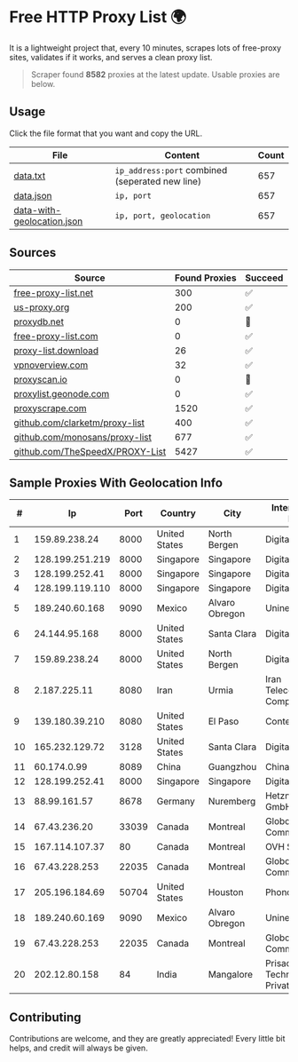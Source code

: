 
# Free HTTP Proxy List 🌍

It is a lightweight project that, every 10 minutes, scrapes lots of free-proxy sites, validates if it works, and serves a clean proxy list.


> Scraper found **8582** proxies at the latest update. Usable proxies are below.

## Usage

Click the file format that you want and copy the URL.


|File|Content|Count|
|----|-------|-----|
|[data.txt](https://raw.githubusercontent.com/themiralay/Proxy-List-World/master/data.txt)|`ip_address:port` combined (seperated new line)|657|
|[data.json](https://raw.githubusercontent.com/themiralay/Proxy-List-World/master/data.json)|`ip, port`|657|
|[data-with-geolocation.json](https://raw.githubusercontent.com/themiralay/Proxy-List-World/master/data-with-geolocation.json)|`ip, port, geolocation`|657|

## Sources

|Source|Found Proxies|Succeed|
|------|-------------|-------|
|[free-proxy-list.net](https://free-proxy-list.net)|300|✅|
|[us-proxy.org](https://www.us-proxy.org)|200|✅|
|[proxydb.net](http://proxydb.net)|0|🚫|
|[free-proxy-list.com](https://free-proxy-list.com/?page=&port=&type%5B%5D=http&type%5B%5D=https&up_time=0&search=Search)|0|✅|
|[proxy-list.download](https://www.proxy-list.download/HTTP)|26|✅|
|[vpnoverview.com](https://vpnoverview.com/privacy/anonymous-browsing/free-proxy-servers)|32|✅|
|[proxyscan.io](https://www.proxyscan.io)|0|🚫|
|[proxylist.geonode.com](https://proxylist.geonode.com/api/proxy-list?limit=300&page=1&sort_by=lastChecked&sort_type=desc&protocols=http,https)|0|✅|
|[proxyscrape.com](https://api.proxyscrape.com/v2/?request=displayproxies&protocol=http&timeout=10000&country=all&ssl=all&anonymity=all)|1520|✅|
|[github.com/clarketm/proxy-list](https://raw.githubusercontent.com/clarketm/proxy-list/master/proxy-list-raw.txt)|400|✅|
|[github.com/monosans/proxy-list](https://raw.githubusercontent.com/monosans/proxy-list/main/proxies/http.txt)|677|✅|
|[github.com/TheSpeedX/PROXY-List](https://raw.githubusercontent.com/TheSpeedX/PROXY-List/master/http.txt)|5427|✅|


## Sample Proxies With Geolocation Info

|#|Ip|Port|Country|City|Internet Service Provider|
|-|--|----|-------|----|-------------------------|
|1|159.89.238.24|8000|United States|North Bergen|DigitalOcean, LLC|
|2|128.199.251.219|8000|Singapore|Singapore|DigitalOcean, LLC|
|3|128.199.252.41|8000|Singapore|Singapore|DigitalOcean, LLC|
|4|128.199.119.110|8000|Singapore|Singapore|DigitalOcean, LLC|
|5|189.240.60.168|9090|Mexico|Alvaro Obregon|Uninet S.A. de C.V.|
|6|24.144.95.168|8000|United States|Santa Clara|DigitalOcean, LLC|
|7|159.89.238.24|8000|United States|North Bergen|DigitalOcean, LLC|
|8|2.187.225.11|8080|Iran|Urmia|Iran Telecommunication Company PJS|
|9|139.180.39.210|8080|United States|El Paso|Conterra|
|10|165.232.129.72|3128|United States|Santa Clara|DigitalOcean, LLC|
|11|60.174.0.99|8089|China|Guangzhou|Chinanet|
|12|128.199.252.41|8000|Singapore|Singapore|DigitalOcean, LLC|
|13|88.99.161.57|8678|Germany|Nuremberg|Hetzner Online GmbH|
|14|67.43.236.20|33039|Canada|Montreal|GloboTech Communications|
|15|167.114.107.37|80|Canada|Montreal|OVH SAS|
|16|67.43.228.253|22035|Canada|Montreal|GloboTech Communications|
|17|205.196.184.69|50704|United States|Houston|Phonoscope|
|18|189.240.60.169|9090|Mexico|Alvaro Obregon|Uninet S.A. de C.V.|
|19|67.43.228.253|22035|Canada|Montreal|GloboTech Communications|
|20|202.12.80.158|84|India|Mangalore|Prisac Aviation Technologies Private Limited|



## Contributing

Contributions are welcome, and they are greatly appreciated! Every
little bit helps, and credit will always be given.

